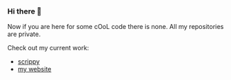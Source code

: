 ### Hi there 👋

Now if you are here for some cOoL code there is none.
All my repositories are private.

Check out my current work:
- [scrippy](https://scrippy.tf)
- [my website](https://vig.codes)
